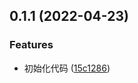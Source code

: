 ## 0.1.1 (2022-04-23)


### Features

*  初始化代码 ([15c1286](https://github.com/limaofeng/umi-plugin-sunmao/commit/15c12863703eca4d1938dd78b4f8f0b56d14d57b))




